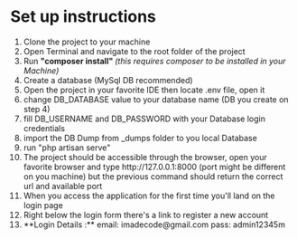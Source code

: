 <h1>Set up instructions</h1>

<ol>
    <li> Clone the project to your machine</li>
    <li> Open Terminal and navigate to the root folder of the project</li>
    <li> Run <b> "composer install" </b> <i> (this requires composer to be installed in your Machine)</i></li>
    <li> Create a database (MySql DB recommended)</li>
    <li> Open the project in your favorite IDE then locate .env file, open it</li>
    <li> change DB_DATABASE value to your database name (DB you create on step 4)</li>
    <li> fill DB_USERNAME and DB_PASSWORD with your Database login credentials</li>
    <li> import the DB Dump from _dumps folder to you local Database</li>
    <li> run "php artisan serve"</li>
    <li> The project should be accessible through the browser, open your favorite browser and type http://127.0.0.1:8000 (port might be different on you machine) but the previous command should return the correct url and available port </li>
    <li> When you access the application for the first time you'll land on the login page</li>
    <li> Right below the login form there's a link to register a new account</li>
    <li> **Login Details :**  email: imadecode@gmail.com pass: admin12345m </li>
</ol>
